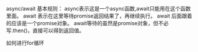 async/await 基本规则：
async表示这是一个async函数,await只能用在这个函数里面。
await 表示在这里等待promise返回结果了，再继续执行。
await 后面跟着的应该是一个promise对象。
await等待的虽然是promise对象，但不必写.then()，直接可以得到返回值。


如何进行for循环
